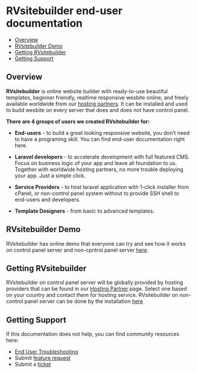 # RVsitebuilder end-user documentation

-   [Overview](#overview)
-   [RVsitebuilder Demo](#rvsitebuilder-demo)
-   [Getting RVsitebuilder](#getting-rvsitebuilder)
-   [Getting Support](#getting-support)

## Overview

**RVsitebuilder** is online website builder with ready-to-use beautiful templates, beginner friendly, realtime responsive wesbite online, and freely available worldwide from our [hosting partners](https://rvsitebuilder.com/hosting-partner/). It can be installed and used to build wesbite on every server that does and does not have control panel.

**There are 4 groups of users we created RVsitebuilder for:**

-   **End-users** - to build a great looking responsive website, you don’t need to have a programing skill. You can find end-user documentation right here.

-   **Laravel developers** - to accelerate development with full featured CMS. Focus on business logic of your app and leave all foundation to us. Together with worldwide hosting partners, no more trouble deploying your app. Just a simple click.

-   **Service Providers** - to host laravel application with 1-click installer from cPanel, or non-control panel system without to provide SSH shell to end-users and developers.

-   **Template Designers** - from basic to advanced templates.

## RVsitebuilder Demo

RVsitebuilder has online demo that everyone can try and see how it works on control panel server and non-cpntrol panel server [here](https://rvsitebuilder.com/demo/).

## Getting RVsitebuilder

RVsitebuilder on control panel server will be globally provided by hosting providers that can be found in our [Hosting Partner](https://rvsitebuilder.com/hosting-partner/) page. Select one based on your country and contact them for hosting service.
RVsitebuilder on non-control panel server can be done by the installation [here](https://rvsitebuilder.com/installation/)

## Getting Support

If this documentation does not help, you can find community resources here:

-   [End User Troubleshooting](https://support.rvglobalsoft.com/hc/en-us/categories/360002328334)
-   Submit [feature request](https://support.rvglobalsoft.com/hc/en-us/community/topics/360000639474-RVsitebuilder-7-Feature-Request)
-   Submit a [ticket](https://rvglobalsoft.com/tickets/new&deptId=5)

